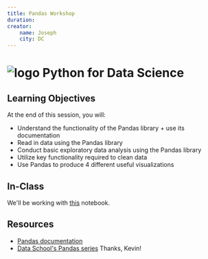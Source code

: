 ```yaml
---
title: Pandas Workshop
duration: 
creator:
    name: Joseph
    city: DC
---
```


# ![logo](https://ga-dash.s3.amazonaws.com/production/assets/logo-9f88ae6c9c3871690e33280fcf557f33.png) Python for Data Science

## Learning Objectives

At the end of this session, you will:
- Understand the functionality of the Pandas library + use its documentation
- Read in data using the Pandas library
- Conduct basic exploratory data analysis using the Pandas library
- Utilize key functionality required to clean data
- Use Pandas to produce 4 different useful visualizations

## In-Class

We'll be working with [this](https://github.com/josephofiowa/GA-DSI/blob/master/python-for-data-science/pandas-workshop.ipynb) notebook.

## Resources

- [Pandas documentation](http://pandas.pydata.org/pandas-docs/stable/)
- [Data School's Pandas series](http://www.dataschool.io/easier-data-analysis-with-pandas/) Thanks, Kevin!



